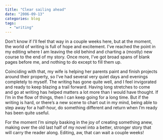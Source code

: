 ```yaml
---
title: "Clear sailing ahead"
date: "2006-09-13"
categories: blog
tags:
  - "writing"
---
```


Don’t know if I’ll feel that way in a couple weeks here, but at the moment, the world of writing is full of hope and excitement. I’ve reached the point in my editing where I am leaving the old behind and charting a (mostly) new course to the end of my story. Once more, I’ve got broad spans of blank pages before me, and nothing to do except to fill them up.



Coinciding with that, my wife is helping her parents paint and finish projects around their property, so I’ve had several very quiet days and evenings completely to myself. The writing has gone quite well, and I feel invigorated and ready to keep blazing a trail forward. Having long stretches to come and go at writing has helped matters a lot more than I would have thought. If I’m in the flow of things, then I can keep going for a long time. But if the writing is hard, or there’s a new scene to chart out in my mind, being able to step away for a half-hour, do something different and return when I’m ready has been quite useful.



For the moment I’m simply basking in the joy of creating something anew, making over the old last half of my novel into a better, stronger story that will carry the reader along. Editing, aw, that can wait a couple weeks!
